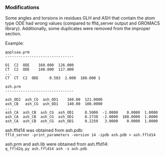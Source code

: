 ### Modifications

Some angles and torsions in residues GLH and ASH that contain the atom type ODE 
had wrong values (compared to ffld_server output and GROMACS library).
Additionally, some duplicates were removed from the improper section.

Example:  
```
qoplsaa.prm
-------------------------------

O1  C2  ODE    160.000  126.000
CT  C2  ODE    140.000  117.000
...
CT  CT  C2  ODE     0.583  2.000  180.000 1 
```

```
ash.prm
-------------------------------

ash_OD2  ash_CG  ash_OD1    160.00  121.0000 
ash_CB   ash_CG  ash_OD1    140.00  108.0000 
...
ash_CA  ash_CB  ash_CG  ash_OD1     0.5000  -1.0000    0.0000  1.0000 
ash_CA  ash_CB  ash_CG  ash_OD1     0.2730  -2.0000  180.0000  1.0000 
ash_CA  ash_CB  ash_CG  ash_OD1     0.2250   3.0000    0.0000  1.0000 
```

ash.ffld14 was obtained from ash.pdb:  
```ffld_server -print_parameters -version 14 -ipdb ash.pdb > ash.ffld14```

ash.prm and ash.lib were obtained from ash.ffld14:  
```q_ffld2q.py ash.ffld14 ash -s ash.pdb```


